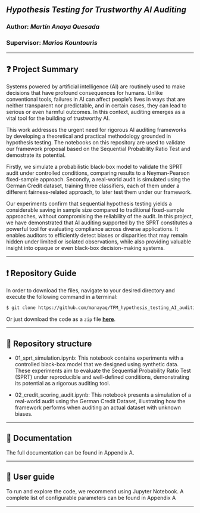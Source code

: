 ## *Hypothesis Testing for Trustworthy AI Auditing*

### Author: *Martín Anaya Quesada*

### Supervisor: *Marios Kountouris*

****

## :question: Project Summary

Systems powered by artificial intelligence (AI) are routinely used to make decisions that have profound consequences for humans. Unlike conventional tools, failures in AI can affect people’s lives in ways that are neither transparent nor predictable, and in certain cases, they can lead to serious or even harmful outcomes. In this context, auditing emerges as a vital tool for the building of trustworthy AI.
 
This work addresses the urgent need for rigorous AI auditing frameworks by developing a theoretical and practical methodology grounded in hypothesis testing. The notebooks on this repository are used to validate our framework proposal based on the Sequential Probability Ratio Test and demostrate its potential.

Firstly, we simulate a probabilistic black-box model to validate the SPRT audit under controlled conditions, comparing results to a Neyman-Pearson fixed-sample approach. 
Secondly, a real-world audit is simulated using the German Credit dataset, training three classifiers, each of them under a different fairness-related approach, to later test them under our framework.
 
Our experiments confirm that sequential hypothesis testing yields a considerable saving in sample size compared to traditional fixed-sample approaches, without compromising the reliability of the audit. In this project, we have demonstrated that AI auditing supported by the SPRT constitutes a powerful tool for evaluating compliance across diverse applications. It enables auditors to efficiently detect biases or disparities that may remain hidden under limited or isolated observations, while also providing valuable insight into opaque or even black-box decision-making systems.


****

## :exclamation: Repository Guide
In order to download the files, navigate to your desired directory and execute the following command in a terminal:
~~~bash
$ git clone https://github.com/manayaq/TFM_hypothesis_testing_AI_auditing
~~~

Or just download the code as a `zip` file **[here](https://github.com/manayaq/TFM_hypothesis_testing_AI_auditing/archive/refs/heads/main.zip)**.

****

## :open_file_folder: Repository structure

- 01_sprt_simulation.ipynb: This notebook contains experiments with a controlled black-box model that we designed using synthetic data. These experiments aim to evaluate the Sequential Probability Ratio Test (SPRT) under reproducible and well-defined conditions, demonstrating its potential as a rigorous auditing tool.

- 02_credit_scoring_audit.ipynb: This notebook presents a simulation of a real-world audit using the German Credit Dataset, illustrating how the framework performs when auditing an actual dataset with unknown biases.


****
## :book: Documentation
The full documentation can be found in Appendix A.


****
## :memo: User guide
To run and explore the code, we recommend using Jupyter Notebook. A complete list of configurable parameters can be found in Appendix A

****


